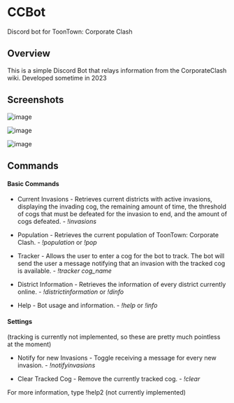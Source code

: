 # CCBot
Discord bot for ToonTown: Corporate Clash

## Overview
This is a simple Discord Bot that relays information from the CorporateClash wiki. Developed sometime in 2023

## Screenshots
![image](https://github.com/user-attachments/assets/0a0ffa84-0bc7-42fd-a39a-17da3fbb10c4)

![image](https://github.com/user-attachments/assets/a66cedd0-fd81-46a9-92b9-2d975ed73c5b)

![image](https://github.com/user-attachments/assets/80e94e91-96b7-43ca-8907-0a9f360db791)

## Commands
#### Basic Commands
- Current Invasions - Retrieves current districts with active invasions, displaying the invading cog, the remaining amount of time, the threshold of cogs that must be defeated for the invasion to end, and the amount of cogs defeated. - *!invasions*

- Population - Retrieves the current population of ToonTown: Corporate Clash. - *!population* or *!pop*

- Tracker - Allows the user to enter a cog for the bot to track. The bot will send the user a message notifying that an invasion with the tracked cog is available. - *!tracker cog_name*

- District Information - Retrieves the information of every district currently online. - *!districtinformation* or *!dinfo*

- Help - Bot usage and information. - *!help* or *!info*

#### Settings
(tracking is currently not implemented, so these are pretty much pointless at the moment)
- Notify for new Invasions - Toggle receiving a message for every new invasion. - *!notifyinvasions*

- Clear Tracked Cog - Remove the currently tracked cog. - *!clear*

For more information, type !help2 (not currently implemented)
